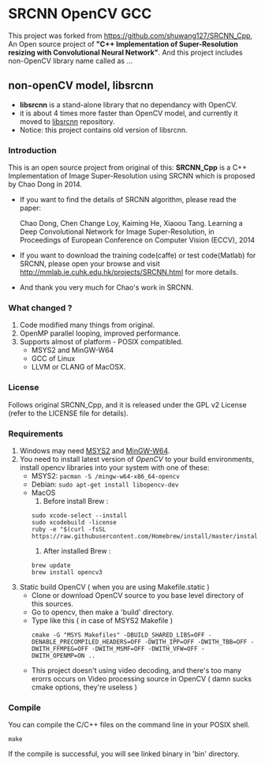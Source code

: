 # SRCNN OpenCV GCC
This project was forked from https://github.com/shuwang127/SRCNN_Cpp, An Open source project of **"C++ Implementation of Super-Resolution resizing with Convolutional Neural Network"**.
And this project includes non-OpenCV library name called as ...

## non-openCV model, libsrcnn
* **libsrcnn** is a stand-alone library that no dependancy with OpenCV.
* it is about 4 times more faster than OpenCV model, and currently it moved to [libsrcnn](https://github.com/rageworx/libsrcnn) repository.
* Notice: this project contains old version of libsrcnn.

### Introduction
This is an open source project from original of this:
**SRCNN_Cpp** is a C++ Implementation of Image Super-Resolution using SRCNN which is proposed by Chao Dong in 2014.
 - If you want to find the details of SRCNN algorithm, please read the paper:  

   Chao Dong, Chen Change Loy, Kaiming He, Xiaoou Tang. Learning a Deep Convolutional Network for Image Super-Resolution, in Proceedings of European Conference on Computer Vision (ECCV), 2014
 - If you want to download the training code(caffe) or test code(Matlab) for SRCNN, please open your browse and visit http://mmlab.ie.cuhk.edu.hk/projects/SRCNN.html for more details.
 - And thank you very much for Chao's work in SRCNN.

### What changed ?
1. Code modified many things from original.
1. OpenMP parallel looping, improved performance.
1. Supports almost of platform - POSIX compatibled.
    - MSYS2 and MinGW-W64
    - GCC of Linux
    - LLVM or CLANG of MacOSX.

### License
Follows original SRCNN_Cpp, and it is released under the GPL v2 License (refer to the LICENSE file for details).

### Requirements
1. Windows may need [MSYS2](https://www.msys2.org/) and [MinGW-W64](https://github.com/msys2/msys2/wiki/MSYS2-installation).
1. You need to install latest version of *OpenCV* to your build environments,
   install opencv libraries into your system with one of these:
    - MSYS2: ```pacman -S /mingw-w64-x86_64-opencv```
    - Debian: ```sudo apt-get install libopencv-dev```
    - MacOS
        1. Before install Brew : 
        ```
        sudo xcode-select --install 
        sudo xcodebuild -license
        ruby -e "$(curl -fsSL https://raw.githubusercontent.com/Homebrew/install/master/install)"
        ```
        1. After installed Brew :
        ```
        brew update
        brew install opencv3
        ```
1. Static build OpenCV ( when you are using Makefile.static )
    - Clone or download OpenCV source to you base level directory of this sources.
    - Go to opencv, then make a 'build' directory.
    - Type like this ( in case of MSYS2 Makefile )
      ```
      cmake -G "MSYS Makefiles" -DBUILD_SHARED_LIBS=OFF -DENABLE_PRECOMPILED_HEADERS=OFF -DWITH_IPP=OFF -DWITH_TBB=OFF -DWITH_FFMPEG=OFF -DWITH_MSMF=OFF -DWITH_VFW=OFF -DWITH_OPENMP=ON ..
      ```      
    - This project doesn't using video decoding, and there's too many erorrs occurs on Video processing source in OpenCV ( damn sucks cmake options, they're useless )


### Compile
You can compile the C/C++ files on the command line in your POSIX shell. 

``` Shell
make
```
If the compile is successful, you will see linked binary in 'bin' directory.

